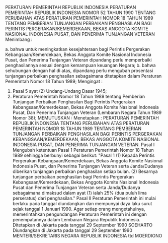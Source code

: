  PERATURAN PEMERINTAH REPUBLIK INDONESIA PERATURAN PEMERINTAH REPUBLIK INDONESIA NOMOR 52 TAHUN 1990 TENTANG PERUBAHAN ATAS PERATURAN PEMERINTAH NOMOR 18 TAHUN 1989 TENTANG PEMBERIAN TUNJANGAN PERBAIKAN PENGHASILAN BAGI PERINTIS PERGERAKAN/KEMERDEKAAN, BEKAS ANGGOTA KOMITE NASIONAL INDONESIA PUSAT, DAN PENERIMA TUNJANGAN VETERAN
Menimbang :

a. bahwa untuk meningkatkan kesejahteraan bagi Perintis Pergerakan Kebangsaan/Kemerdekaan, Bekas Anggota Komite Nasional Indonesia Pusat, dan Penerima Tunjangan Veteran dipandang perlu memperbaiki penghasilannya sesuai dengan kemampuan keuangan Negara;
b. bahwa sehubungan dengan hal di atas, dipandang perlu mengubah prosentasi tunjangan perbaikan penghasilan sebagaimana ditetapkan dalam Peraturan Pemerintah Nomor 18 Tahun 1989;
Mengingat :

1. Pasal 5 ayat (2) Undang-Undang Dasar 1945;
2. Peraturan Pemerintah Nomor 18 Tahun 1989 tentang Pemberian Tunjangan Perbaikan Penghasilan Bagi Perintis Pergerakan Kebangsaan/Kemerdekaan, Bekas Anggota Komite Nasional Indonesia Pusat, Dan Penerima Tunjangan Veteran (Lembaran Negara Tahun 1989 Nomor 38);
MEMUTUSKAN :
 Menetapkan : PERATURAN PEMERINTAH REPUBLIK INDONESIA TENTANG PERUBAHAN ATAS PERATURAN PEMERINTAH NOMOR 18 TAHUN 1989 TENTANG PEMBERIAN TUNJANGAN PERBAIKAN PENGHASILAN BAGI PERINTIS PERGERAKAN KEBANGSAAN/KEMERDEKAAN, BEKAS ANGGOTA KOMITE NASIONAL INDONESIA PUSAT, DAN PENERIMA TUNJANGAN VETERAN.
Pasal I
Mengubah ketentuan Pasal 1 Peraturan Pemerintah Nomor 18 Tahun 1989 sehingga berbunyi sebagai berikut: "Pasal 1 (1) Kepada Perintis Pergerakan Kebangsaan/Kemerdekaan, Bekas Anggota Komite Nasional Indonesia Pusat, dan Penerima Tunjangan Veteran serta Janda/Dudanya diberikan tunjangan perbaikan penghasilan setiap bulan.
(2) Besarnya tunjangan perbaikan penghasilan bagi Perintis Pergerakan Kebangsaan/Kemerdekaan, Bekas Anggota Komite Nasional Indonesia Pusat dan Penerima Tunjangan Veteran serta Janda/Dudanya sebagaimana dimaksud dalam ayat (1) ialah 25% (dua puluh lima perseratus) dari penghasilan."
Pasal II
Peraturan Pemerintah ini mulai berlaku pada tanggal diundangkan dan mempunyai daya laku surut sejak tanggal 1 Januari 1990. Agar setiap orang mengetahuinya, memerintahkan pengundangan Peraturan Pemerintah ini dengan penempatannya dalam Lembaran Negara Republik Indonesia. Ditetapkan di Jakarta pada tanggal 29 September 1990 SOEHARTO Diundangkan di Jakarta pada tanggal 29 September 1990 MENTERI/SEKRETARIS NEGARA REPUBLIK INDONESIA ttd MOERDIONO